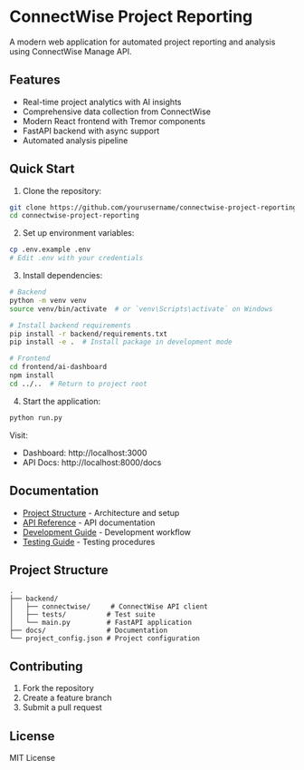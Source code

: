 # ConnectWise Project Reporting

A modern web application for automated project reporting and analysis using ConnectWise Manage API.

## Features
- Real-time project analytics with AI insights
- Comprehensive data collection from ConnectWise
- Modern React frontend with Tremor components
- FastAPI backend with async support
- Automated analysis pipeline

## Quick Start

1. Clone the repository:
```bash
git clone https://github.com/yourusername/connectwise-project-reporting.git
cd connectwise-project-reporting
```

2. Set up environment variables:
```bash
cp .env.example .env
# Edit .env with your credentials
```

3. Install dependencies:
```bash
# Backend
python -m venv venv
source venv/bin/activate  # or `venv\Scripts\activate` on Windows

# Install backend requirements
pip install -r backend/requirements.txt
pip install -e .  # Install package in development mode

# Frontend
cd frontend/ai-dashboard
npm install
cd ../..  # Return to project root
```

4. Start the application:
```bash
python run.py
```

Visit:
- Dashboard: http://localhost:3000
- API Docs: http://localhost:8000/docs

## Documentation
- [Project Structure](docs/project_structure.md) - Architecture and setup
- [API Reference](docs/api_endpoints.md) - API documentation
- [Development Guide](docs/development.md) - Development workflow
- [Testing Guide](docs/testing_guide.md) - Testing procedures

## Project Structure
```
.
├── backend/
│   ├── connectwise/     # ConnectWise API client
│   ├── tests/          # Test suite
│   └── main.py         # FastAPI application
├── docs/               # Documentation
└── project_config.json # Project configuration
```

## Contributing
1. Fork the repository
2. Create a feature branch
3. Submit a pull request

## License
MIT License

